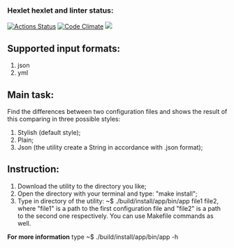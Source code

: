 ### Hexlet hexlet and linter status:
[![Actions Status](https://github.com/keepitquiet1/java-project-71/workflows/hexlet-check/badge.svg)](https://github.com/keepitquiet1/java-project-71/actions) 
[![Code Climate](https://codeclimate.com/github/keepitquiet1/java-project-71.png)](https://codeclimate.com/github/keepitquiet1/java-project-71)
<a href="https://codeclimate.com/github/keepitquiet1/java-project-71/test_coverage"><img src="https://api.codeclimate.com/v1/badges/3896f9c8a4683a7c2b93/test_coverage" /></a>

## Supported input formats:
1. json
2. yml

## Main  task: 
Find the differences between two configuration files and shows the result of this comparing in three possible styles:
1. Stylish (default style);
2. Plain;
3. Json (the utility create a String in accordance with .json format);
## Instruction: 
1. Download the utility to the directory you like;
2. Open the directory with your terminal and type: "make install";
3. Type in directory of the utility: ~$ ./build/install/app/bin/app file1 file2, where "file1" is a path to the first configuration file and "file2" is a path to the second one respectively. You can use Makefile commands as well.

**For more information** type ~$ ./build/install/app/bin/app -h

